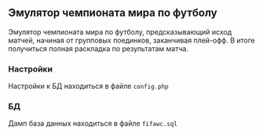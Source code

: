 ## Эмулятор чемпионата мира по футболу
Эмулятор чемпионата мира по футболу, предсказывающий исход матчей, начиная от групповых поединков, заканчивая плей-офф. В итоге  получиться полная раскладка по результатам матча.

### Настройки
Настройки к БД находиться в файле `config.php`

### БД
Дамп база данных находиться в файле `fifawc.sql`
